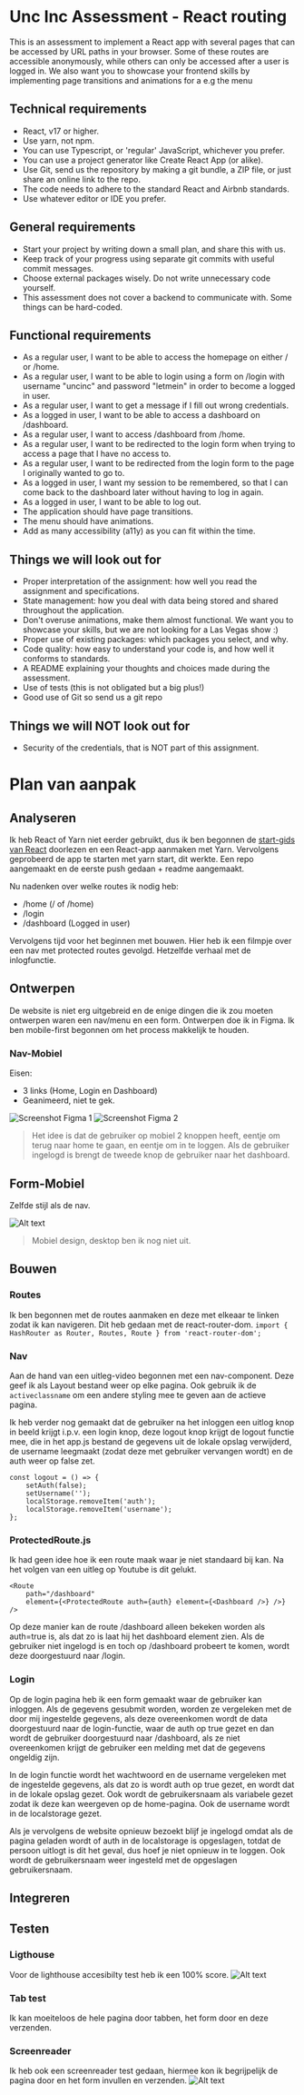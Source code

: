 # Unc Inc Assessment - React routing
This is an assessment to implement a React app with several pages that can be accessed by URL paths in your browser. Some of these routes are accessible anonymously, while others can only be accessed after a user is logged in. We also want you to showcase your frontend skills by implementing page transitions and animations for a e.g the menu

## Technical requirements

- React, v17 or higher.
- Use yarn, not npm.
- You can use Typescript, or 'regular' JavaScript, whichever you prefer.
- You can use a project generator like Create React App (or alike).
- Use Git, send us the repository by making a git bundle, a ZIP file, or just share an online link to the repo.
- The code needs to adhere to the standard React and Airbnb standards.
- Use whatever editor or IDE you prefer.

## General requirements

- Start your project by writing down a small plan, and share this with us.
- Keep track of your progress using separate git commits with useful commit messages.
- Choose external packages wisely. Do not write unnecessary code yourself.
- This assessment does not cover a backend to communicate with. Some things can be hard-coded.

## Functional requirements

- As a regular user, I want to be able to access the homepage on either / or /home.
- As a regular user, I want to be able to login using a form on /login with username "uncinc" and password "letmein" in order to become a logged in user.
- As a regular user, I want to get a message if I fill out wrong credentials.
- As a logged in user, I want to be able to access a dashboard on /dashboard.
- As a regular user, I want to access /dashboard from /home.
- As a regular user, I want to be redirected to the login form when trying to access a page that I have no access to.
- As a regular user, I want to be redirected from the login form to the page I originally wanted to go to.
- As a logged in user, I want my session to be remembered, so that I can come back to the dashboard later without having to log in again.
- As a logged in user, I want to be able to log out.
- The application should have page transitions.
- The menu should have animations.
- Add as many accessibility (a11y) as you can fit within the time.

## Things we will look out for

- Proper interpretation of the assignment: how well you read the assignment and specifications.
- State management: how you deal with data being stored and shared throughout the application.
- Don't overuse animations, make them almost functional. We want you to showcase your skills, but we are not looking for a Las Vegas show :)
- Proper use of existing packages: which packages you select, and why.
- Code quality: how easy to understand your code is, and how well it conforms to standards.
- A README explaining your thoughts and choices made during the assessment.
- Use of tests (this is not obligated but a big plus!)
- Good use of Git so send us a git repo


## Things we will NOT look out for

- Security of the credentials, that is NOT part of this assignment.


# Plan van aanpak
## Analyseren
Ik heb React of Yarn niet eerder gebruikt, dus ik ben begonnen de [start-gids van React](https://create-react-app.dev/docs/getting-started/) doorlezen en een React-app aanmaken met Yarn. Vervolgens geprobeerd de app te starten met yarn start, dit werkte. Een repo aangemaakt en de eerste push gedaan + readme aangemaakt.

Nu nadenken over welke routes ik nodig heb:
- /home (/ of /home)
- /login
- /dashboard (Logged in user)

Vervolgens tijd voor het beginnen met bouwen. Hier heb ik een filmpje over een nav met protected routes gevolgd. Hetzelfde verhaal met de inlogfunctie.

## Ontwerpen
De website is niet erg uitgebreid en de enige dingen die ik zou moeten ontwerpen waren een nav/menu en een form. Ontwerpen doe ik in Figma. Ik ben mobile-first begonnen om het process makkelijk te houden. 

### Nav-Mobiel
Eisen:
- 3 links (Home, Login en Dashboard)
- Geanimeerd, niet te gek.

![Screenshot Figma 1](<Screenshot 2024-11-30 at 13.47.24.png>) 
![Screenshot Figma 2](<Screenshot 2024-11-30 at 13.47.18.png>)

> Het idee is dat de gebruiker op mobiel 2 knoppen heeft, eentje om terug naar home te gaan, en eentje om in te loggen. Als de gebruiker ingelogd is brengt de tweede knop de gebruiker naar het dashboard. 


## Form-Mobiel
Zelfde stijl als de nav.

![Alt text](image.png)

> Mobiel design, desktop ben ik nog niet uit.

## Bouwen
### Routes
Ik ben begonnen met de routes aanmaken en deze met elkeaar te linken zodat ik kan navigeren. Dit heb gedaan met de react-router-dom.
```import { HashRouter as Router, Routes, Route } from 'react-router-dom';```

### Nav
Aan de hand van een uitleg-video begonnen met een nav-component. Deze geef ik als Layout bestand weer op elke pagina. Ook gebruik ik de ```activeclassname``` om een andere styling mee te geven aan de actieve pagina.


Ik heb verder nog gemaakt dat de gebruiker na het inloggen een uitlog knop in beeld krijgt i.p.v. een login knop, deze logout knop krijgt de logout functie mee, die in het app.js bestand de gegevens uit de lokale opslag verwijderd, de username leegmaakt (zodat deze met gebruiker vervangen wordt) en de auth weer op false zet.
```
const logout = () => {
    setAuth(false);
    setUsername(''); 
    localStorage.removeItem('auth');
    localStorage.removeItem('username'); 
};
```


### ProtectedRoute.js
Ik had geen idee hoe ik een route maak waar je niet standaard bij kan. Na het volgen van een uitleg op Youtube is dit gelukt.


```
<Route
    path="/dashboard"
    element={<ProtectedRoute auth={auth} element={<Dashboard />} />}
/>
``` 


Op deze manier kan de route /dashboard alleen bekeken worden als auth=true is, als dat zo is laat hij het dashboard element zien. Als de gebruiker niet ingelogd is en toch op /dashboard probeert te komen, wordt deze doorgestuurd naar /login.


### Login
Op de login pagina heb ik een form gemaakt waar de gebruiker kan inloggen. Als de gegevens gesubmit worden, worden ze vergeleken met de door mij ingestelde gegevens, als deze overeenkomen wordt de data doorgestuurd naar de login-functie, waar de  auth op true gezet en dan wordt de gebruiker doorgestuurd naar /dashboard, als ze niet overeenkomen krijgt de gebruiker een melding met dat de gegevens ongeldig zijn.


In de login functie wordt het wachtwoord en de username vergeleken met de ingestelde gegevens, als dat zo is wordt auth op true gezet, en wordt dat in de lokale opslag gezet. Ook wordt de gebruikersnaam als variabele gezet zodat ik deze kan weergeven op de home-pagina. Ook de username wordt in de localstorage gezet. 

Als je vervolgens de website opnieuw bezoekt blijf je ingelogd omdat als de pagina geladen wordt of auth in de localstorage is opgeslagen, totdat de persoon uitlogt is dit het geval, dus hoef je niet opnieuw in te loggen. Ook wordt de gebruikersnaam weer ingesteld met de opgeslagen gebruikersnaam.


## Integreren

## Testen
### Ligthouse
Voor de lighthouse accesibilty test heb ik een 100% score.
![Alt text](image-1.png)

### Tab test
Ik kan moeiteloos de hele pagina door tabben, het form door en deze verzenden.

### Screenreader
Ik heb ook een screenreader test gedaan, hiermee kon ik begrijpelijk de pagina door en het form invullen en verzenden.
![Alt text](<Screenshot 2024-11-30 at 14.37.48.png>)